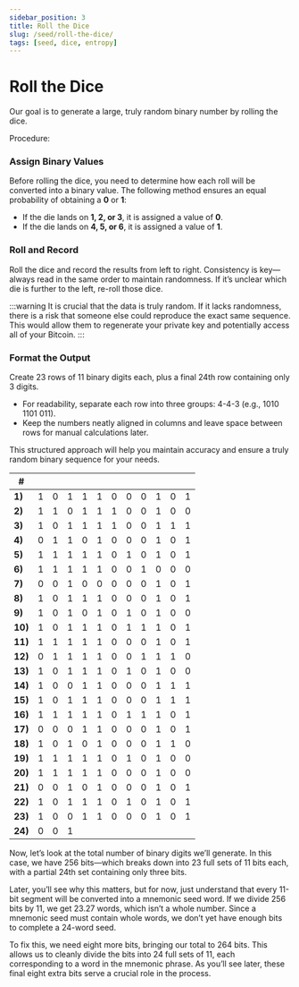 ```yaml
---
sidebar_position: 3
title: Roll the Dice
slug: /seed/roll-the-dice/
tags: [seed, dice, entropy]
---
```


# Roll the Dice

Our goal is to generate a large, truly random binary number by rolling the dice.

Procedure:


### Assign Binary Values

Before rolling the dice, you need to determine how each roll will be converted into a binary value. The following method ensures an equal probability of obtaining a **0** or **1**:

- If the die lands on **1, 2, or 3**, it is assigned a value of **0**.
- If the die lands on **4, 5, or 6**, it is assigned a value of **1**.


### Roll and Record

Roll the dice and record the results from left to right. Consistency is key—always read in the same order to maintain randomness. If it’s unclear which die is further to the left, re-roll those dice.

:::warning
It is crucial that the data is truly random. If it lacks randomness, there is a risk that someone else could reproduce the exact same sequence. This would allow them to regenerate your private key and potentially access all of your Bitcoin.
:::


### Format the Output

Create 23 rows of 11 binary digits each, plus a final 24th row containing only 3 digits.

- For readability, separate each row into three groups: 4-4-3 (e.g., 1010 1101 011).
- Keep the numbers neatly aligned in columns and leave space between rows for manual calculations later.

This structured approach will help you maintain accuracy and ensure a truly random binary sequence for your needs.

<div class="fixed-width-table">


|#||||||||||||
|-|-|-|-|-|-|-|-|-|-|-|-|
|**1)**|1|0|1|1|1|0|0|0|1|0|1|
|**2)**|1|1|0|1|1|1|0|0|1|0|0|
|**3)**|1|0|1|1|1|1|0|0|1|1|1|
|**4)**|0|1|1|0|1|0|0|0|1|0|1|
|**5)**|1|1|1|1|1|0|1|0|1|0|1|
|**6)**|1|1|1|1|1|0|0|1|0|0|0|
|**7)**|0|0|1|0|0|0|0|0|1|0|1|
|**8)**|1|0|1|1|1|0|0|0|1|0|1|
|**9)**|1|0|1|0|1|0|1|0|1|0|0|
|**10)**|1|0|1|1|1|0|1|1|1|0|1|
|**11)**|1|1|1|1|1|0|0|0|1|0|1|
|**12)**|0|1|1|1|1|0|0|1|1|1|0|
|**13)**|1|0|1|1|1|0|1|0|1|0|0|
|**14)**|1|0|0|1|1|0|0|0|1|1|1|
|**15)**|1|0|1|1|1|0|0|0|1|1|1|
|**16)**|1|1|1|1|1|0|1|1|1|0|1|
|**17)**|0|0|0|1|1|0|0|0|1|0|1|
|**18)**|1|0|1|0|1|0|0|0|1|1|0|
|**19)**|1|1|1|1|1|0|1|0|1|0|0|
|**20)**|1|1|1|1|1|0|0|0|1|0|0|
|**21)**|0|0|1|0|1|0|0|0|1|0|1|
|**22)**|1|0|1|1|1|0|1|0|1|0|1|
|**23)**|1|0|0|1|1|0|0|0|1|0|1|
|**24)**|0|0|1|||||||||

</div>

Now, let’s look at the total number of binary digits we’ll generate. In this case, we have 256 bits—which breaks down into 23 full sets of 11 bits each, with a partial 24th set containing only three bits.

Later, you’ll see why this matters, but for now, just understand that every 11-bit segment will be converted into a mnemonic seed word. If we divide 256 bits by 11, we get 23.27 words, which isn’t a whole number. Since a mnemonic seed must contain whole words, we don’t yet have enough bits to complete a 24-word seed.

To fix this, we need eight more bits, bringing our total to 264 bits. This allows us to cleanly divide the bits into 24 full sets of 11, each corresponding to a word in the mnemonic phrase. As you’ll see later, these final eight extra bits serve a crucial role in the process.